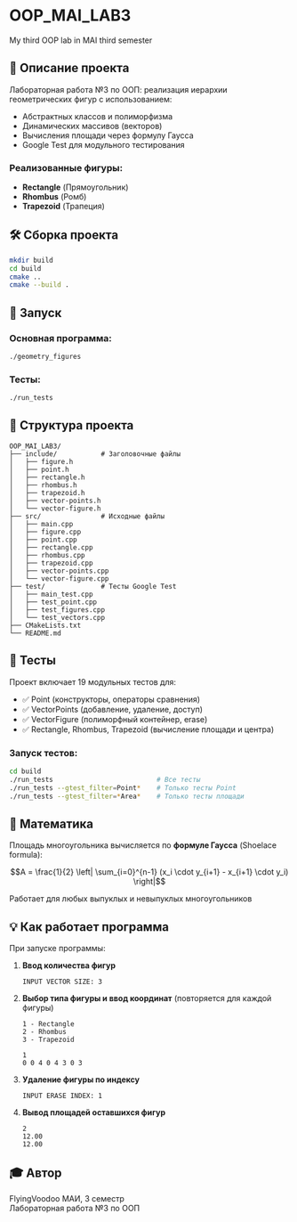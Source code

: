 # OOP_MAI_LAB3
My third OOP lab in MAI third semester

## 📝 Описание проекта

Лабораторная работа №3 по ООП: реализация иерархии геометрических фигур с использованием:
- Абстрактных классов и полиморфизма
- Динамических массивов (векторов)
- Вычисления площади через формулу Гаусса
- Google Test для модульного тестирования

### Реализованные фигуры:
- **Rectangle** (Прямоугольник)
- **Rhombus** (Ромб)
- **Trapezoid** (Трапеция)

## 🛠️ Сборка проекта

```bash
mkdir build
cd build
cmake ..
cmake --build .
```

## 🚀 Запуск

### Основная программа:
```bash
./geometry_figures
```

### Тесты:
```bash
./run_tests
```

## 📂 Структура проекта

```
OOP_MAI_LAB3/
├── include/           # Заголовочные файлы
│   ├── figure.h
│   ├── point.h
│   ├── rectangle.h
│   ├── rhombus.h
│   ├── trapezoid.h
│   ├── vector-points.h
│   └── vector-figure.h
├── src/               # Исходные файлы
│   ├── main.cpp
│   ├── figure.cpp
│   ├── point.cpp
│   ├── rectangle.cpp
│   ├── rhombus.cpp
│   ├── trapezoid.cpp
│   ├── vector-points.cpp
│   └── vector-figure.cpp
├── test/              # Тесты Google Test
│   ├── main_test.cpp
│   ├── test_point.cpp
│   ├── test_figures.cpp
│   └── test_vectors.cpp
├── CMakeLists.txt
└── README.md
```

## 🧪 Тесты

Проект включает 19 модульных тестов для:
- ✅ Point (конструкторы, операторы сравнения)
- ✅ VectorPoints (добавление, удаление, доступ)
- ✅ VectorFigure (полиморфный контейнер, erase)
- ✅ Rectangle, Rhombus, Trapezoid (вычисление площади и центра)

### Запуск тестов:
```bash
cd build
./run_tests                          # Все тесты
./run_tests --gtest_filter=Point*    # Только тесты Point
./run_tests --gtest_filter=*Area*    # Только тесты площади
```

## 📐 Математика

Площадь многоугольника вычисляется по **формуле Гаусса** (Shoelace formula):

$$A = \frac{1}{2} \left| \sum_{i=0}^{n-1} (x_i \cdot y_{i+1} - x_{i+1} \cdot y_i) \right|$$

Работает для любых выпуклых и невыпуклых многоугольников

## 💡 Как работает программа

При запуске программы:

1. **Ввод количества фигур**
   ```
   INPUT VECTOR SIZE: 3
   ```

2. **Выбор типа фигуры и ввод координат** (повторяется для каждой фигуры)
   ```
   1 - Rectangle
   2 - Rhombus
   3 - Trapezoid
   
   1
   0 0 4 0 4 3 0 3
   ```

3. **Удаление фигуры по индексу**
   ```
   INPUT ERASE INDEX: 1
   ```

4. **Вывод площадей оставшихся фигур**
   ```
   2
   12.00
   12.00
   ```

## 🎓 Автор

FlyingVoodoo МАИ, 3 семестр  
Лабораторная работа №3 по ООП

